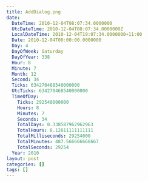 ```yaml
---
title: AddDialog.png
date:
  DateTime: 2010-12-04T08:07:34.0000000
  UtcDateTime: 2010-12-04T08:07:34.0000000Z
  LocalDateTime: 2010-12-04T19:07:34.0000000+11:00
  Date: 2010-12-04T00:00:00.0000000
  Day: 4
  DayOfWeek: Saturday
  DayOfYear: 338
  Hour: 8
  Minute: 7
  Month: 12
  Second: 34
  Ticks: 634270468540000000
  UtcTicks: 634270468540000000
  TimeOfDay:
    Ticks: 292540000000
    Hours: 8
    Minutes: 7
    Seconds: 34
    TotalDays: 0.338587962962963
    TotalHours: 8.12611111111111
    TotalMilliseconds: 29254000
    TotalMinutes: 487.566666666667
    TotalSeconds: 29254
  Year: 2010
layout: post
categories: []
tags: []
---
```


